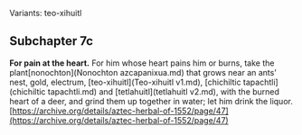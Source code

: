 Variants: teo-xihuitl  

## Subchapter 7c  
**For pain at the heart.** For him whose heart pains him or burns, take the plant[nonochton](Nonochton azcapanixua.md) that grows near an ants’ nest, gold, electrum, [teo-xihuitl](Teo-xihuitl v1.md), [chichiltic tapachtli](chichiltic tapachtli.md) and [tetlahuitl](tetlahuitl v2.md), with the burned heart of a deer, and grind them up together in water; let him drink the liquor.  
[https://archive.org/details/aztec-herbal-of-1552/page/47](https://archive.org/details/aztec-herbal-of-1552/page/47)  

